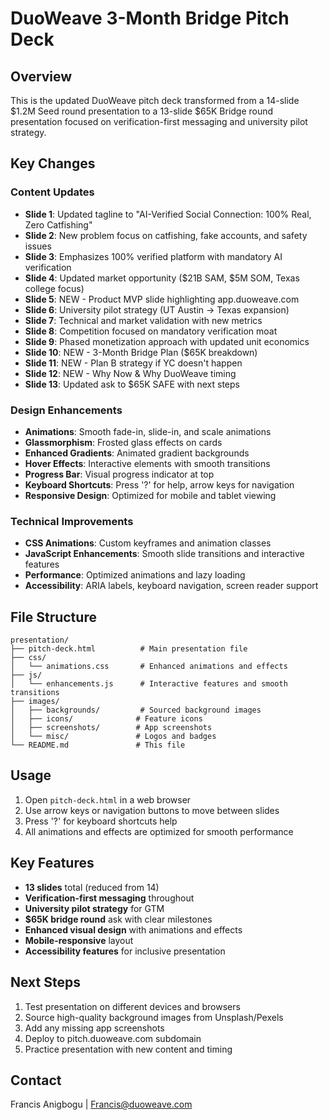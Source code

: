 # DuoWeave 3-Month Bridge Pitch Deck

## Overview
This is the updated DuoWeave pitch deck transformed from a 14-slide $1.2M Seed round presentation to a 13-slide $65K Bridge round presentation focused on verification-first messaging and university pilot strategy.

## Key Changes

### Content Updates
- **Slide 1**: Updated tagline to "AI-Verified Social Connection: 100% Real, Zero Catfishing"
- **Slide 2**: New problem focus on catfishing, fake accounts, and safety issues
- **Slide 3**: Emphasizes 100% verified platform with mandatory AI verification
- **Slide 4**: Updated market opportunity ($21B SAM, $5M SOM, Texas college focus)
- **Slide 5**: NEW - Product MVP slide highlighting app.duoweave.com
- **Slide 6**: University pilot strategy (UT Austin → Texas expansion)
- **Slide 7**: Technical and market validation with new metrics
- **Slide 8**: Competition focused on mandatory verification moat
- **Slide 9**: Phased monetization approach with updated unit economics
- **Slide 10**: NEW - 3-Month Bridge Plan ($65K breakdown)
- **Slide 11**: NEW - Plan B strategy if YC doesn't happen
- **Slide 12**: NEW - Why Now & Why DuoWeave timing
- **Slide 13**: Updated ask to $65K SAFE with next steps

### Design Enhancements
- **Animations**: Smooth fade-in, slide-in, and scale animations
- **Glassmorphism**: Frosted glass effects on cards
- **Enhanced Gradients**: Animated gradient backgrounds
- **Hover Effects**: Interactive elements with smooth transitions
- **Progress Bar**: Visual progress indicator at top
- **Keyboard Shortcuts**: Press '?' for help, arrow keys for navigation
- **Responsive Design**: Optimized for mobile and tablet viewing

### Technical Improvements
- **CSS Animations**: Custom keyframes and animation classes
- **JavaScript Enhancements**: Smooth slide transitions and interactive features
- **Performance**: Optimized animations and lazy loading
- **Accessibility**: ARIA labels, keyboard navigation, screen reader support

## File Structure
```
presentation/
├── pitch-deck.html          # Main presentation file
├── css/
│   └── animations.css       # Enhanced animations and effects
├── js/
│   └── enhancements.js      # Interactive features and smooth transitions
├── images/
│   ├── backgrounds/         # Sourced background images
│   ├── icons/              # Feature icons
│   ├── screenshots/        # App screenshots
│   └── misc/               # Logos and badges
└── README.md               # This file
```

## Usage
1. Open `pitch-deck.html` in a web browser
2. Use arrow keys or navigation buttons to move between slides
3. Press '?' for keyboard shortcuts help
4. All animations and effects are optimized for smooth performance

## Key Features
- **13 slides** total (reduced from 14)
- **Verification-first messaging** throughout
- **University pilot strategy** for GTM
- **$65K bridge round** ask with clear milestones
- **Enhanced visual design** with animations and effects
- **Mobile-responsive** layout
- **Accessibility features** for inclusive presentation

## Next Steps
1. Test presentation on different devices and browsers
2. Source high-quality background images from Unsplash/Pexels
3. Add any missing app screenshots
4. Deploy to pitch.duoweave.com subdomain
5. Practice presentation with new content and timing

## Contact
Francis Anigbogu | Francis@duoweave.com
